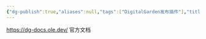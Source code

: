 ```yaml
---
{"dg-publish":true,"aliases":null,"tags":["DigitalGarden发布插件"],"title":"Digital Garden","permalink":"/cangku1/0801-xuexibiji/obsidian/obsidian插件/Digital Garden/","dgPassFrontmatter":true,"noteIcon":""}
---
```


https://dg-docs.ole.dev/ 官方文档
